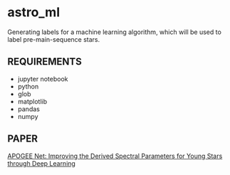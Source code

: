# astro_ml
Generating labels for a machine learning algorithm, which will be used to label pre-main-sequence stars.

## REQUIREMENTS
- jupyter notebook
- python
- glob
- matplotlib
- pandas
- numpy

## PAPER
[APOGEE Net: Improving the Derived Spectral Parameters for Young Stars through Deep Learning](https://ui.adsabs.harvard.edu/abs/2020AJ....159..182O/abstract)
